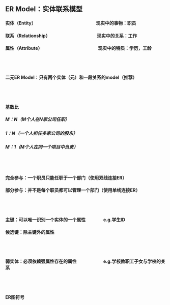 ## ER Model：实体联系模型
#### 实体（Entity）　　　　　　　　　　　　　　现实中的事物：职员
#### 联系（Relationship）　　　　　　　　　　　现实中的关系：工作
#### 属性（Attribute）　　　　　　　　　　　　　现实中的特质：学历，工龄　
<br/><br/>
#### 二元ER Model：只有两个实体（元）和一段关系的model（推荐）
<br/><br/>
#### 基数比
##### M：N（M个人在N家公司任职）      
##### 1：N（一个人担任多家公司的股东）     
##### M：1（M个人在同一个项目中负责）
<br/><br/>
#### 完全参与：一个职员只能任职于一个部门（使用双线连接ER）
#### 部分参与：并不是每个职员都可以管理一个部门（使用单线连接ER）
<br/><br/>
#### 主键：可以唯一识别一个实体的一个属性　　　　e.g.学生ID
#### 候选键：除主键外的属性
<br/><br/>
#### 弱实体：必须依赖强属性存在的属性　　　　　　e.g.学校教职工子女与学校的关系
<br/><br/>
#### ER图符号

